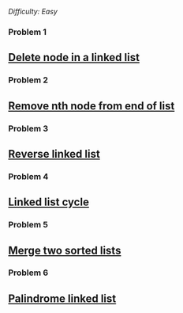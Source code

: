 _Difficulty: Easy_

### Problem 1

## [Delete node in a linked list](https://leetcode.com/explore/interview/card/top-interview-questions-easy/93/linked-list/553/)

### Problem 2

## [Remove nth node from end of list](https://leetcode.com/explore/interview/card/top-interview-questions-easy/93/linked-list/603/)

### Problem 3

## [Reverse linked list](https://leetcode.com/explore/interview/card/top-interview-questions-easy/93/linked-list/560/)

### Problem 4

## [Linked list cycle](https://leetcode.com/explore/interview/card/top-interview-questions-easy/93/linked-list/773/)

### Problem 5

## [Merge two sorted lists](https://leetcode.com/explore/interview/card/top-interview-questions-easy/93/linked-list/771/)

### Problem 6

## [Palindrome linked list](https://leetcode.com/explore/interview/card/top-interview-questions-easy/93/linked-list/772/)
